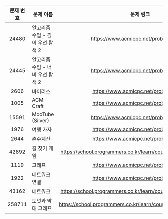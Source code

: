 | 문제 번호  | 문제 이름                |                              문제 링크                              |
|:------:|----------------------|:---------------------------------------------------------------:|
| 24480  | 알고리즘 수업 - 깊이 우선 탐색 2 |https://www.acmicpc.net/problem/24480 |
| 24445  | 알고리즘 수업 - 너비 우선 탐색 2 |https://www.acmicpc.net/problem/24445|
|  2606  | 바이러스                 |https://www.acmicpc.net/problem/2606|
|  1005  | ACM Craft            |https://www.acmicpc.net/problem/1005|
| 15591  | MooTube (Silver)     | https://www.acmicpc.net/problem/15591|
|  1976  | 여행 가자                |https://www.acmicpc.net/problem/1976|
|  2644  | 촌수계산                 | https://www.acmicpc.net/problem/2644 |
| 42892  | 길 찾기 게임              | https://school.programmers.co.kr/learn/courses/30/lessons/42892 |
|  1119  | 그래프                  |https://www.acmicpc.net/problem/1119|
|  1922  | 네트워크 연결              |https://www.acmicpc.net/problem/1922|
| 43162  | 네트워크                 |https://school.programmers.co.kr/learn/courses/30/lessons/43162|
| 258711 | 도넛과 막대 그래프           |https://school.programmers.co.kr/learn/courses/30/lessons/258711|